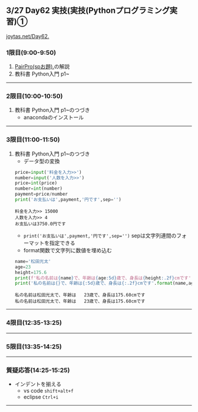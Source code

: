 ## 3/27 Day62 実技(実技(Pythonプログラミング実習)①
[joytas.net/Day62.]()
### 1限目(9:00-9:50)
1. [PairPro(spお題).](https://joytas.net/%e8%a8%93%e7%b7%b4/day61)の解説
1. 教科書 Python入門 p1~
---
### 2限目(10:00-10:50)
1. 教科書 Python入門 p1~のつづき
	- anacondaのインストール
---
### 3限目(11:00-11:50)
1. 教科書 Python入門 p1~のつづき
	- データ型の変換
	~~~python
	price=input('料金を入力>>')
	number=input('人数を入力>>')
	price=int(price)
	number=int(number)
	payment=price/number
	print('お支払いは',payment,'円です',sep='')
	~~~
	~~~
	料金を入力>> 15000
	人数を入力>> 4
	お支払いは3750.0円です
	~~~
	- `print('お支払いは',payment,'円です',sep='')`
	sepは文字列連間のフォーマットを指定できる
	- format関数で文字列に数値を埋め込む
	~~~python
	name='松田光太'
	age=23
	height=175.6
	print(f'私の名前は{name}で、年齢は{age:5d}歳で、身長は{height:.2f}cmです')
	print('私の名前は{}で、年齢は{:5d}歳で、身長は{:.2f}cmです'.format(name,age,height))
	~~~
	~~~
	私の名前は松田光太で、年齢は   23歳で、身長は175.60cmです
	私の名前は松田光太で、年齢は   23歳で、身長は175.60cmです
	~~~
---
### 4限目(12:35-13:25)
---
### 5限目(13:35-14:25)
---
### 質疑応答(14:25-15:25)
- インデントを揃える
	- vs code `shift+alt+f`
	- eclipse `Ctrl+i`
----
